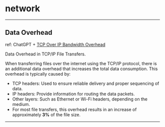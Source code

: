 # network

---

## Data Overhead

ref: ChatGPT + [TCP Over IP Bandwidth Overhead](https://packetpushers.net/blog/tcp-over-ip-bandwidth-overhead/)

Data Overhead in TCP/IP File Transfers.

When transferring files over the internet using the TCP/IP protocol, there is an additional data overhead that increases the total data consumption. This overhead is typically caused by:

- TCP headers: Used to ensure reliable delivery and proper sequencing of data.  
- IP headers: Provide information for routing the data packets.  
- Other layers: Such as Ethernet or Wi-Fi headers, depending on the medium.  
- For most file transfers, this overhead results in an increase of approximately **3%** of the file size.

---
